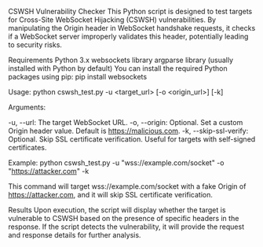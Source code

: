 CSWSH Vulnerability Checker
This Python script is designed to test targets for Cross-Site WebSocket Hijacking (CSWSH) vulnerabilities. By manipulating the Origin header in WebSocket handshake requests, it checks if a WebSocket server improperly validates this header, potentially leading to security risks.

Requirements
Python 3.x
websockets library
argparse library (usually installed with Python by default)
You can install the required Python packages using pip:
pip install websockets

Usage:
python cswsh_test.py -u <target_url> [-o <origin_url>] [-k]

Arguments:

-u, --url: The target WebSocket URL.
-o, --origin: Optional. Set a custom Origin header value. Default is https://malicious.com.
-k, --skip-ssl-verify: Optional. Skip SSL certificate verification. Useful for targets with self-signed certificates.

Example:
python cswsh_test.py -u "wss://example.com/socket" -o "https://attacker.com" -k

This command will target wss://example.com/socket with a fake Origin of https://attacker.com, and it will skip SSL certificate verification.


Results
Upon execution, the script will display whether the target is vulnerable to CSWSH based on the presence of specific headers in the response. If the script detects the vulnerability, it will provide the request and response details for further analysis.
